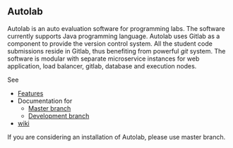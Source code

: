 Autolab
-------

Autolab is an auto evaluation software for programming labs. The software currently supports Java programming language. Autolab uses Gitlab as a component to provide the version control system. All the student code submissions reside in Gitlab, thus benefiting from powerful *git* system. The software is modular with separate microservice instances for web application, load balancer, gitlab, database and execution nodes.

See 

* [Features](https://github.com/prasadtalasila/JavaAutolab/wiki/Product-Features) 
* Documentation for 
    * [Master branch](https://github.com/prasadtalasila/JavaAutolab/wiki/v0.1)   
    * [Development branch](https://github.com/prasadtalasila/JavaAutolab/wiki/v0.2-beta)
* [wiki](https://github.com/prasadtalasila/JavaAutolab/wiki)

If you are considering an installation of Autolab, please use master branch.
